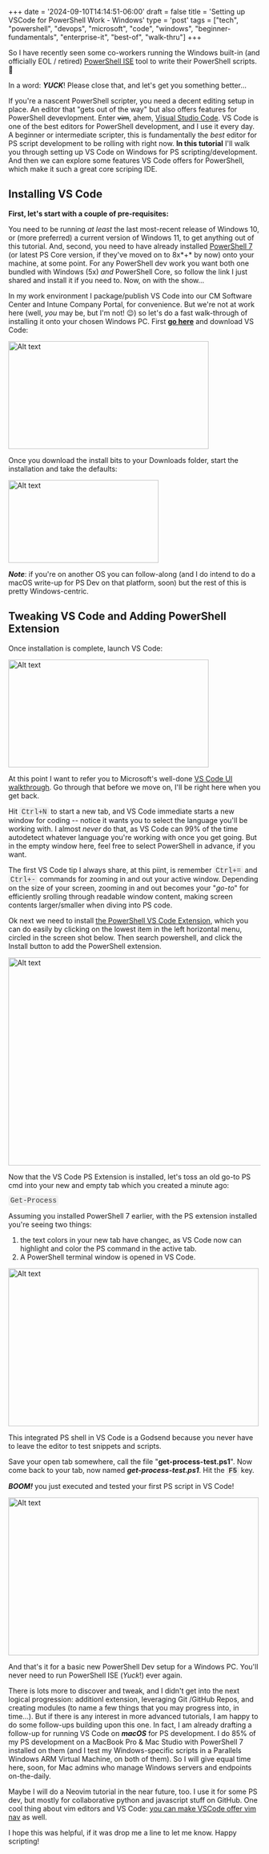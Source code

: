 +++
date = '2024-09-10T14:14:51-06:00'
draft = false
title = 'Setting up VSCode for PowerShell Work - Windows'
type = 'post'
tags = ["tech", "powershell", "devops", "microsoft", "code", "windows", "beginner-fundamentals", "enterprise-it", "best-of", "walk-thru"]
+++

<style>
/* Base style for code blocks */
.code-block {
    padding: 15px;                    /* Padding around the code */
    font-family: 'Courier New', Courier, monospace; /* Monospace font */
    white-space: pre-wrap;            /* Preserve whitespace and wrap lines */
    border-radius: 5px;               /* Rounded corners */
    overflow-x: auto;                 /* Horizontal scroll if needed */
    margin: 20px 0;                   /* Vertical spacing */
    /* Default colors (light mode) */
    background-color: #f5f5f5;        /* Light gray background */
    border: 1px solid #ddd;           /* Light border */
    color: #333;                      /* Dark text for readability */
}

/* Style for inline monospace text */
.mono {
    font-family: 'Courier New', Courier, monospace; /* Monospace font */
    background-color: #f0f0f0;        /* Light background to highlight */
    padding: 2px 4px;                  /* Padding around text */
    border-radius: 3px;                /* Rounded corners */
}

/* Dark mode overrides for code blocks */
@media (prefers-color-scheme: dark) {
    .code-block {
        background-color: #2d2d2d;    /* Dark background */
        border: 1px solid #555;        /* Darker border */
        color: #f8f8f2;                /* Light text for readability */
    }

    .mono {
        background-color: #3c3c3c;     /* Darker background for inline code */
        color: #f8f8f2;                /* Light text */
    }
}

/* Optional: Light mode overrides (for explicitness) */
@media (prefers-color-scheme: light) {
    .code-block {
        background-color: #f5f5f5;     /* Light gray background */
        border: 1px solid #ddd;        /* Light border */
        color: #333;                   /* Dark text */
    }

    .mono {
        background-color: #f0f0f0;     /* Light background */
        color: #333;                   /* Dark text */
    }
}
</style>

So I have recently seen some co-workers running the Windows built-in (and officially EOL / retired) <a href="https://learn.microsoft.com/en-us/powershell/scripting/windows-powershell/ise/introducing-the-windows-powershell-ise?view=powershell-7.4">PowerShell ISE</a> tool to write their PowerShell scripts. 😬<br />  

In a word: ***YUCK***! Please close that, and let's get you something better... <br />

If you're a nascent PowerShell scripter, you need a decent editing setup in place. An editor that "gets out of the way" but also offers features for PowerShell devevlopment.  Enter ~~vim~~, ahem, <a href="https://code.visualstudio.com">Visual Studio Code</a>. VS Code is one of the best editors for PowerShell development, and I use it every day.  A beginner or intermediate scripter, this is fundamentally the *best* editor for PS script development to be rolling with right now.  **In this tutorial** I'll walk you through setting up VS Code on Windows for PS scripting/development.  And then we can explore some features VS Code offers for PowerShell, which make it such a great core scriping IDE. <br />

## Installing VS Code

**First, let's start with a couple of pre-requisites:** <br /> 

You need to be running *at least* the last most-recent release of Windows 10, or (more preferred) a current version of Windows 11, to get anything out of this tutorial.  And, second, you need to have already installed <a href="https://learn.microsoft.com/en-us/powershell/scripting/install/installing-powershell-on-windows?view=powershell-7.4">PowerShell 7</a> (or latest PS Core version, if they've moved on to 8x*+* by now) onto your machine, at some point.  For any PowerShell dev work you want both one bundled with Windows (5x) *and* PowerShell Core, so follow the link I just shared and install it if you need to.   Now, on with the show... <br />

In my work environment I package/publish VS Code into our CM Software Center and Intune Company Portal, for convenience.  But we're not at work here (well, *you* may be, but I'm not! 😉) so let's do a fast walk-through of installing it onto your chosen Windows PC. First [**go here**](https://code.visualstudio.com/download) and download VS Code:<br />

<div class="image-row">
  <img src="https://julianwest.me/Blog/posts/images/download-vs-code.jpeg" alt="Alt text" width="400" height="215">
</div>

Once you download the install bits to your Downloads folder, start the installation and take the defaults: <br />

<div class="image-row">
  <img src="https://julianwest.me/Blog/posts/images/install-vscode.jpeg" alt="Alt text" width="300" height="165">
</div>

***Note***: if you're on another OS you can follow-along (and I do intend to do a macOS write-up for PS Dev on that platform, soon) but the rest of this is pretty Windows-centric.

## Tweaking VS Code and Adding PowerShell Extension

Once installation is complete, launch VS Code:

<div class="image-row">
  <img src="https://julianwest.me/Blog/posts/images/VSCode.jpeg" alt="Alt text" width="400" height="215">
</div>

At this point I want to refer you to Microsoft's well-done <a href="https://code.visualstudio.com/docs/getstarted/userinterface">VS Code UI walkthrough</a>.  Go through that before we move on, I'll be right here when you get back.  <br /> 

Hit <span class="mono">Ctrl+N</span> to start a new tab, and VS Code immediate starts a new window for coding -- notice it wants you to select the language you'll be working with.  I almost *never* do that, as VS Code can 99% of the time autodetect whatever language you're working with once you get going.  But in the empty window here, feel free to select PowerShell in advance, if you want. <br />

The first VS Code tip I always share, at this piint, is remember <span class="mono">Ctrl+=</span> and <span class="mono">Ctrl+-</span> commands for zooming in and out your active window.  Depending on the size of your screen, zooming in and out becomes your "*go-to*" for efficiently srolling through readable window content, making screen contents larger/smaller when diving into PS code.  <br />

Ok next we need to install <a href="https://marketplace.visualstudio.com/items?itemName=ms-vscode.PowerShell">the PowerShell VS Code Extension</a>, which you can do easily by clicking on the lowest item in the left horizontal menu, circled in the screen shot below.  Then search powershell, and click the Install button to add the PowerShell extension.  <br />

<div class="image-row">
  <img src="https://julianwest.me/Blog/posts/images/vscode-ps-extension.jpeg" alt="Alt text" width="600" height="415">
</div>

Now that the VS Code PS Extension is installed, let's toss an old go-to PS cmd into your new and empty tab which you created a minute ago: <br />

<span class="mono">Get-Process</span> <br />

Assuming you installed PowerShell 7 earlier, with the PS extension installed you're seeing two things: 

1. the text colors in your new tab have changec, as VS Code now can highlight and color the PS command in the active tab.
2. A PowerShell terminal window is opened in VS Code.

<div class="image-row">
  <img src="https://julianwest.me/Blog/posts/images/vs-code-ps-terminal.jpeg" alt="Alt text" width="500" height="315">
</div>

This integrated PS shell in VS Code is a Godsend because you never have to leave the editor to test snippets and scripts. <br />

Save your open tab somewhere, call the file "**get-process-test.ps1**".  Now come back to your tab, now named ***get-process-test.ps1***.  Hit the <b><span class="mono">F5</span></b> key.  <br />

***BOOM!*** you just executed and tested your first PS script in VS Code! 

<div class="image-row">
  <img src="https://julianwest.me/Blog/posts/images/vs-code-ps-terminal.jpeg" alt="Alt text" width="500" height="315">
</div>

And that's it for a basic new PowerShell Dev setup for a Windows PC.  You'll never need to run PowerShell ISE (*Yuck*!) ever again.  <br /> 

There is lots more to discover and tweak, and I didn't get into the next logical progression: additionl extension, leveraging Git /GitHub Repos, and creating modules (to name a few things that you may progress into, in time...).  But if there is any interest in more advanced tutorials, I am happy to do some follow-ups building upon this one.   In fact, I am already drafting a follow-up for running VS Code on ***macOS*** for PS development.  I do 85% of my PS development on a MacBook Pro & Mac Studio with PowerShell 7 installed on them (and I test my Windows-specific scripts in a Parallels Windows ARM Virtual Machine, on both of them).  So I will give equal time here, soon, for Mac admins who manage Windows servers and endpoints on-the-daily.  <br /> 

Maybe I will do a Neovim tutorial in the near future, too.  I use it for some PS dev, but mostly for collaborative python and javascript stuff on GitHub.  One cool thing about vim editors and VS Code: <a href="https://marketplace.visualstudio.com/items?itemName=vscodevim.vim">you can make VSCode offer vim nav</a> as well. <br />

I hope this was helpful, if it was drop me a line to let me know.  Happy scripting!